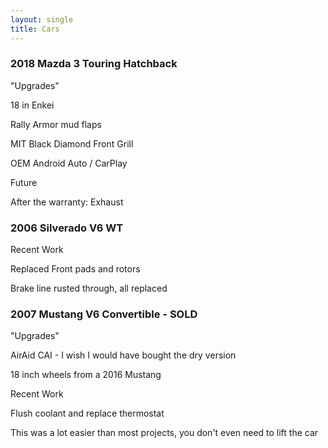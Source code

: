 ```yaml
---
layout: single
title: Cars
---
```

### 2018 Mazda 3 Touring Hatchback

"Upgrades"

 18 in Enkei <wheels>

 Rally Armor mud flaps

 MIT Black Diamond Front Grill

 OEM Android Auto / CarPlay

Future

 After the warranty: Exhaust

### 2006 Silverado V6 WT

Recent Work

 Replaced Front pads and rotors

 Brake line rusted through, all replaced

### 2007 Mustang V6 Convertible - SOLD

"Upgrades"

 AirAid CAI - I wish I would have bought the dry version

 18 inch wheels from a 2016 Mustang

Recent Work

 Flush coolant and replace thermostat

  This was a lot easier than most projects, you don't even need to lift the car

